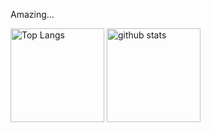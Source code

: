 Amazing...

<p align="left"> 
  <img alt="Top Langs" height="150px" src="https://github-readme-stats.vercel.app/api/top-langs/?username=Techondorius&layout=compact&show_icons=true&theme=onedark" />
  <img alt="github stats" height="150px" src="https://github-readme-stats.vercel.app/api?username=Techondorius&theme=onedark&show_icons=ture" />
</p>
